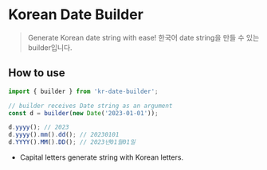 # Korean Date Builder

> Generate Korean date string with ease!
> 한국어 date string을 만들 수 있는 builder입니다.

## How to use

```js
import { builder } from 'kr-date-builder';

// builder receives Date string as an argument
const d = builder(new Date('2023-01-01'));

d.yyyy(); // 2023
d.yyyy().mm().dd(); // 20230101
d.YYYY().MM().DD(); // 2023년01월01일
```

- Capital letters generate string with Korean letters.
